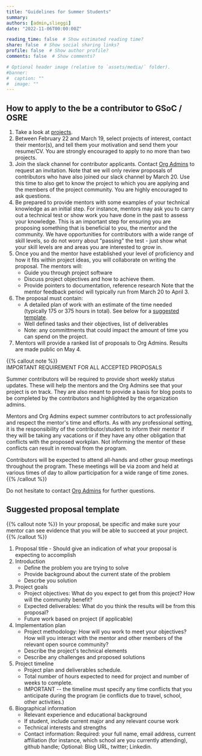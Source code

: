 ```yaml
---
title: "Guidelines for Summer Students"
summary:
authors: [admin,slieggi]
date: "2022-11-06T00:00:00Z"

reading_time: false  # Show estimated reading time?
share: false  # Show social sharing links?
profile: false  # Show author profile?
comments: false  # Show comments?

# Optional header image (relative to `assets/media/` folder).
#banner:
#  caption: ""
#  image: ""
---
```




## How to apply to the be a contributor to GSoC / OSRE

1. Take a look at [projects](/osre#projects).
2. Between February 22 and March 19, select projects of interest, contact their mentor(s), and tell them your motivation and send them your resume/CV. You are strongly encouraged to apply to no more than two projects.
3. Join the slack channel for contributor applicants. Contact [Org Admins](mailto:ospo-info-group@ucsc.edu) to request an invitation. Note that we will only review proposals of contributors who have also joined our slack channel by March 20. Use this time to also get to know the project to which you are applying and the members of the project community. You are highly encouraged to ask questions. 
4. Be prepared to provide mentors with some examples of your technical knowledge as an initial step. For instance, mentors may ask you to carry out a technical test or show work you have done in the past to assess your knowledge. This is an important step for ensuring you are proposing something that is beneficial to you, the mentor and the community. We have opportunities for contributors with a wide range of skill levels, so do not worry about "passing" the test - just show what your skill levels are and areas you are interested to grow in.
5. Once you and the mentor have established your level of proficiency and how it fits within project ideas, you will collaborate on writing the proposal. 
The mentors will:
    - Guide you through project software
    - Discuss project objectives and how to achieve them. 
    - Provide pointers to documentation, reference research
Note that the mentor feedback period will typically run from March 20 to April 3. 
5. The proposal must contain:
    - A detailed plan of work with an estimate of the time needed (typically 175 or 375 hours in total). See below for a [suggested template](#suggested-proposal-template).
    - Well defined tasks and their objectives, list of deliverables
    - Note: any committments that could impact the amount of time you can spend on the project.  
6. Mentors will provide a ranked list of proposals to Org Admins. Results are made public on May 4.


{{% callout note %}}  
IMPORTANT REQUIREMENT FOR ALL ACCEPTED PROPOSALS  

Summer contributors will be required to provide short weekly status updates. These will help the mentors and the Org Admins see that your project is on track. They are also meant to provide a basis for blog posts to be completed by the contributors and highlighted by the organization admins.  

Mentors and Org Admins expect summer contributors to act professionally and respect the mentor's time and efforts. As with any professional setting, it is the responsibility of the contributor/student to inform their mentor if they will be taking any vacations or if they have any other obligation that conflicts with the proposed workplan. Not informing the mentor of these conflicts can result in removal from the program.  

Contributors will be expected to attend all-hands and other group meetings throughout the program. These meetings will be via zoom and held at various times of day to allow participation for a wide range of time zones.  
{{% /callout %}}

Do not hesitate to contact  [Org Admins](ospo-info-group@ucsc.edu) for further questions.

## Suggested proposal template

{{% callout note %}}
In your proposal, be specific and make sure your mentor can see evidence that you will be able to succeed at your project.
{{% /callout %}}

1. Proposal title - Should give an indication of what your proposal is expecting to accomplish
2. Introduction 
    - Define the problem you are trying to solve
    - Provide background about the current state of the problem
    - Descrbe you solution
3. Project goals
    - Project objectives: What do you expect to get from this project? How will the community benefit?
    - Expected deliverables: What do you think the results will be from this proposal?
    - Future work based on project (if applicable)
4. Implementation plan
    - Project methodology: How will you work to meet your objectives? How will you interact with the mentor and other members of the relevant open source community? 
    - Describe the project's technical elements
    - Describe any challenges and proposed solutions
5. Project timeline
    - Project plan and deliverables schedule.
    - Total number of hours expected to need for project and number of weeks to complete. 
    - IMPORTANT -- the timeline must specify any time conflicts that you anticipate during the program (ie conflicts due to travel, school, other activities.)  
6. Biographical information
    - Relevant experience and educational background
    - If student, include current major and any relevant course work
    - Technical interests and strengths
    - Contact information: Required: your full name, email address, current affiliation (for instance, which school are you currently attending), github handle; Optional: Blog URL, twitter; Linkedin.


